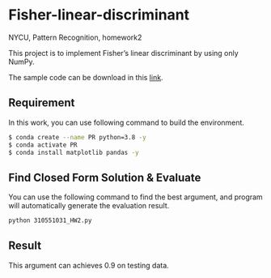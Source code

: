 # Fisher-linear-discriminant
NYCU, Pattern Recognition, homework2

This project is to implement Fisher’s linear discriminant by using only NumPy.

The sample code can be download in this [link](https://github.com/NCTU-VRDL/CS_AT0828/tree/main/HW2).

## Requirement
In this work, you can use following command to build the environment.

```bash
$ conda create --name PR python=3.8 -y
$ conda activate PR
$ conda install matplotlib pandas -y
```
## Find Closed Form Solution & Evaluate
You can use the following command to find the best argument, and program will automatically generate the evaluation result.

```bash
python 310551031_HW2.py
```

## Result

This argument can achieves 0.9 on testing data.
